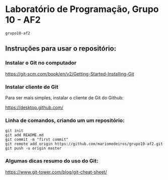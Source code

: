 # Laboratório de Programação, Grupo 10 - AF2

    grupo10-af2


## Instruções para usar o repositório:

### Instalar o Git no computador

https://git-scm.com/book/en/v2/Getting-Started-Installing-Git

### Instalar cliente de Git
Para ser mais simples, instalar o cliente de Git do Github:

https://desktop.github.com/

### Linha de comandos, criando um um repositório:
    git init
    git add README.md
    git commit -m "first commit"
    git remote add origin https://github.com/mariomedeiros/grupo10-af2.git
    git push -u origin master

### Algumas dicas resumo do uso do Git:

https://www.git-tower.com/blog/git-cheat-sheet/

